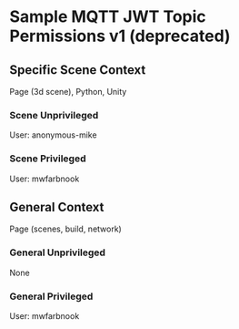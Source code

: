 # Sample MQTT JWT Topic Permissions v1 (deprecated)

## Specific Scene Context
Page (3d scene), Python, Unity

### Scene Unprivileged

User: anonymous-mike

### Scene Privileged

User: mwfarbnook

## General Context
Page (scenes, build, network)

### General Unprivileged

None

### General Privileged

User: mwfarbnook
